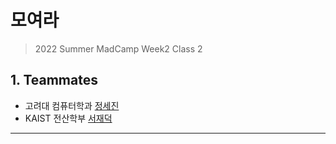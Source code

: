 # 모여라
> 2022 Summer MadCamp Week2 Class 2

## 1. Teammates ##

* 고려대 컴퓨터학과 [정세진](https://github.com/asjay18)
* KAIST 전산학부 [서재덕](https://github.com/losif63)

***

